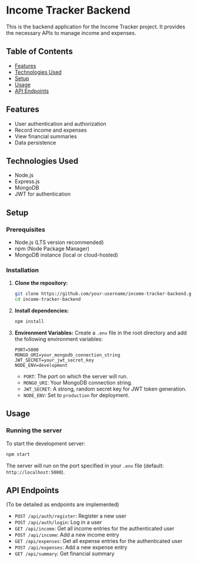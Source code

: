 # Income Tracker Backend

This is the backend application for the Income Tracker project. It provides the necessary APIs to manage income and expenses.

## Table of Contents
- [Features](#features)
- [Technologies Used](#technologies-used)
- [Setup](#setup)
- [Usage](#usage)
- [API Endpoints](#api-endpoints)

## Features
- User authentication and authorization
- Record income and expenses
- View financial summaries
- Data persistence

## Technologies Used
- Node.js
- Express.js
- MongoDB 
- JWT for authentication

## Setup

### Prerequisites
- Node.js (LTS version recommended)
- npm (Node Package Manager)
- MongoDB instance (local or cloud-hosted)

### Installation

1. **Clone the repository:**
   ```bash
   git clone https://github.com/your-username/income-tracker-backend.git
   cd income-tracker-backend
   ```

2. **Install dependencies:**
   ```bash
   npm install
   ```

3. **Environment Variables:**
   Create a `.env` file in the root directory and add the following environment variables:
   ```
   PORT=5000
   MONGO_URI=your_mongodb_connection_string
   JWT_SECRET=your_jwt_secret_key
   NODE_ENV=development
   ```
   - `PORT`: The port on which the server will run.
   - `MONGO_URI`: Your MongoDB connection string.
   - `JWT_SECRET`: A strong, random secret key for JWT token generation.
   - `NODE_ENV`: Set to `production` for deployment.

## Usage

### Running the server
To start the development server:
```bash
npm start
```
The server will run on the port specified in your `.env` file (default: `http://localhost:5000`).

## API Endpoints
(To be detailed as endpoints are implemented)

- `POST /api/auth/register`: Register a new user
- `POST /api/auth/login`: Log in a user
- `GET /api/income`: Get all income entries for the authenticated user
- `POST /api/income`: Add a new income entry
- `GET /api/expenses`: Get all expense entries for the authenticated user
- `POST /api/expenses`: Add a new expense entry
- `GET /api/summary`: Get financial summary